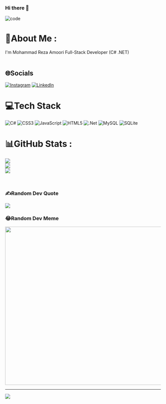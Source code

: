 ### Hi there 👋 <br/>

![code](https://user-images.githubusercontent.com/75223567/136923228-fee164da-c083-4d60-851a-1f2a4fb80c13.gif)

# 💫About Me :
I'm Mohammad Reza Amoori Full-Stack Developer (C# .NET)
<br/> 
<br/>

## 🌐Socials

[![Instagram](https://img.shields.io/badge/Instagram-%23E4405F.svg?logo=Instagram&logoColor=white)](https://instagram.com/mr__amoori) [![LinkedIn](https://img.shields.io/badge/LinkedIn-%230077B5.svg?logo=linkedin&logoColor=white)](https://linkedin.com/in/mohammadreza-amoori/)
<br/>

# 💻Tech Stack
![C#](https://img.shields.io/badge/c%23-%23239120.svg?style=for-the-badge&logo=c-sharp&logoColor=white) ![CSS3](https://img.shields.io/badge/css3-%231572B6.svg?style=for-the-badge&logo=css3&logoColor=white) ![JavaScript](https://img.shields.io/badge/javascript-%23323330.svg?style=for-the-badge&logo=javascript&logoColor=%23F7DF1E) ![HTML5](https://img.shields.io/badge/html5-%23E34F26.svg?style=for-the-badge&logo=html5&logoColor=white) ![.Net](https://img.shields.io/badge/.NET-5C2D91?style=for-the-badge&logo=.net&logoColor=white) ![MySQL](https://img.shields.io/badge/mysql-%2300f.svg?style=for-the-badge&logo=mysql&logoColor=white) ![SQLite](https://img.shields.io/badge/sqlite-%2307405e.svg?style=for-the-badge&logo=sqlite&logoColor=white)


# 📊GitHub Stats :
![](https://github-readme-stats.vercel.app/api?username=MR-Amoori&theme=radical&hide_border=false&include_all_commits=true&count_private=true)<br/>
![](https://github-readme-streak-stats.herokuapp.com/?user=MR-Amoori&theme=radical&hide_border=false)<br/>
![](https://github-readme-stats.vercel.app/api/top-langs/?username=MR-Amoori&theme=radical&hide_border=false&include_all_commits=true&count_private=true&layout=compact)

<br/>

### ✍️Random Dev Quote
![](https://quotes-github-readme.vercel.app/api?type=vetical&theme=radical)


### 😂Random Dev Meme
<img src="https://random-memer.herokuapp.com/" width="512px"/>

---
![](https://komarev.com/ghpvc/?username=MR-Amoori&label=Visitors+Count&color=brightgreen)

